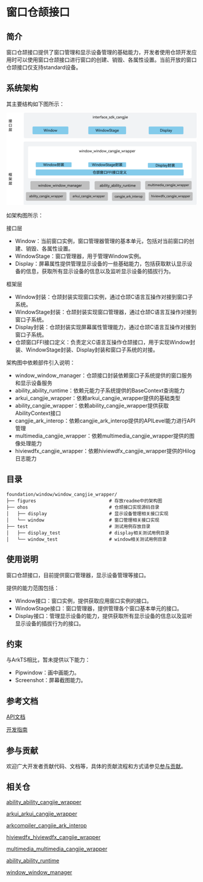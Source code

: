 # 窗口仓颉接口<a name="ZH-CN_TOPIC_0000001076213364"></a>

## 简介<a name="section15701932113019"></a>

窗口仓颉接口提供了窗口管理和显示设备管理的基础能力，开发者使用仓颉开发应用时可以使用窗口仓颉接口进行窗口的创建、销毁、各属性设置。当前开放的窗口仓颉接口仅支持standard设备。

## 系统架构

其主要结构如下图所示：

![仓颉window封装层](./figures/window_window_cangjie_wrapper.png)

如架构图所示：

接口层
- Window：当前窗口实例，窗口管理器管理的基本单元，包括对当前窗口的创建、销毁、各属性设置。
- WindowStage：窗口管理器，用于管理Window实例。
- Display：屏幕属性提供管理显示设备的一些基础能力，包括获取默认显示设备的信息，获取所有显示设备的信息以及监听显示设备的插拔行为。

框架层
- Window封装：仓颉封装实现窗口实例，通过仓颉C语言互操作对接到窗口子系统。
- WindowStage封装：仓颉封装实现窗口管理器，通过仓颉C语言互操作对接到窗口子系统。
- Display封装：仓颉封装实现屏幕属性管理能力，通过仓颉C语言互操作对接到窗口子系统。
- 仓颉窗口FFI接口定义：负责定义C语言互操作仓颉接口，用于实现Window封装、WindowStage封装、Display封装和窗口子系统的对接。

架构图中依赖部件引入说明：

- window_window_manager：仓颉接口封装依赖窗口子系统提供的窗口服务和显示设备服务
- ability_ability_runtime：依赖元能力子系统提供的BaseContext查询能力
- arkui_cangjie_wrapper：依赖arkui_cangjie_wrapper提供的基础类型
- ability_cangjie_wrapper：依赖ability_cangjie_wrapper提供获取AbilityContext接口
- cangjie_ark_interop：依赖cangjie_ark_interop提供的APILevel能力进行API管理
- multimedia_cangjie_wrapper：依赖multimedia_cangjie_wrapper提供的图像处理能力
- hiviewdfx_cangjie_wrapper：依赖hiviewdfx_cangjie_wrapper提供的Hilog日志能力

## 目录<a name="section1791423143211"></a>
```
foundation/window/window_cangjie_wrapper/
├── figures                           # 存放readme中的架构图
├── ohos                              # 仓颉接口实现源码目录
│   ├── display                       # 显示设备管理相关接口实现
│   └── window                        # 窗口管理相关接口实现
├── test                              # 测试用例存放目录
│   ├── display_test                  # display相关测试用例目录
│   └── window_test                   # window相关测试用例目录
```

## 使用说明<a name="section171384529150"></a>

窗口仓颉接口，目前提供窗口管理器，显示设备管理等接口。

提供的能力范围包括：
- Window接口：窗口实例，提供获取应用窗口实例的接口。
- WindowStage接口：窗口管理器，提供管理各个窗口基本单元的接口。
- Display接口：管理显示设备的能力，提供获取所有显示设备的信息以及监听显示设备的插拔行为的接口。

## 约束

与ArkTS相比，暂未提供以下能力：
- Pipwindow：画中画能力。
- Screenshot：屏幕截图能力。

## 参考文档<a name="section171384529152"></a>

[API文档](https://gitcode.com/openharmony-sig/arkcompiler_cangjie_ark_interop/blob/master/doc/API_Reference/source_zh_cn/arkui-cj/cj-apis-window.md)

[开发指南](https://gitcode.com/openharmony-sig/arkcompiler_cangjie_ark_interop/blob/master/doc/Dev_Guide/summary_cjnative_ohos.md)

## 参与贡献<a name="section171384529153"></a>

欢迎广大开发者贡献代码、文档等，具体的贡献流程和方式请参见[参与贡献](https://gitcode.com/openharmony/docs/blob/master/zh-cn/contribute/%E5%8F%82%E4%B8%8E%E8%B4%A1%E7%8C%AE.md)。

## 相关仓<a name="section171384529156"></a>

[ability_ability_cangjie_wrapper](https://gitcode.com/openharmony-sig/ability_ability_cangjie_wrapper)

[arkui_arkui_cangjie_wrapper](https://gitcode.com/openharmony-sig/arkui_arkui_cangjie_wrapper)

[arkcompiler_cangjie_ark_interop](https://gitcode.com/openharmony-sig/arkcompiler_cangjie_ark_interop)

[hiviewdfx_hiviewdfx_cangjie_wrapper](https://gitcode.com/openharmony-sig/hiviewdfx_hiviewdfx_cangjie_wrapper)

[multimedia_multimedia_cangjie_wrapper](https://gitcode.com/openharmony-sig/multimedia_multimedia_cangjie_wrapper)

[ability_ability_runtime](https://gitcode.com/openharmony/ability_ability_runtime)

[window_window_manager](https://gitcode.com/openharmony/window_window_manager)
